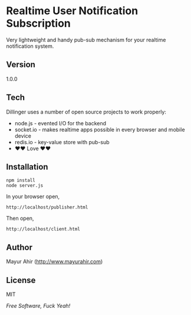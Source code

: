 Realtime User Notification Subscription
=========

Very lightweight and handy pub-sub mechanism for your realtime notification system.

Version
-

1.0.0

Tech
-----------

Dillinger uses a number of open source projects to work properly:

* node.js - evented I/O for the backend
* socket.io - makes realtime apps possible in every browser and mobile device
* redis.io - key-value store with pub-sub
* ♥♥ Love ♥♥

Installation
--------------

```
npm install
node server.js
```
In your browser open,
```
http://localhost/publisher.html
```

Then open,
```
http://localhost/client.html
```

Author
-
Mayur Ahir (http://www.mayurahir.com)

License
-

MIT

*Free Software, Fuck Yeah!*